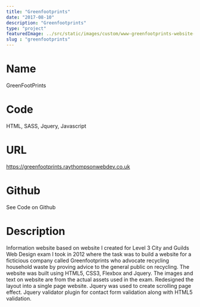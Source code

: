 ```yaml
---
title: "Greenfootprints"
date: "2017-08-10"
description: "Greenfootprints"
type: "project"
featuredImage: ../src/static/images/custom/www-greenfootprints-website-home-page-custom-large.png
slug : "greenfootprints"
---
```


# Name
GreenFootPrints

# Code
HTML, SASS, Jquery, Javascript

# URL
https://greenfootprints.raythompsonwebdev.co.uk

# Github
See Code on Github

# Description
Information website based on website I created for Level 3 City and Guilds Web Design exam I took in 2012 where the task was to build a website for a ficticious company called Greenfootprints who advocate recycling household waste by proving advice to the general public on recycling. The website was built using HTML5, CSS3, Flexbox and Jquery. The images and text on website are from the actual assets used in the exam. Redesigned the layout into a single page website. Jquery was used to create scrolling page effect. Jquery validator plugin for contact form validation along with HTML5 validation.